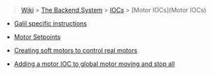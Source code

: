 > [Wiki](Home) > [The Backend System](The-Backend-System) > [IOCs](IOCs) > [Motor IOCs](Motor IOCs)

* [Galil specific instructions](Galil)

* [Motor Setpoints](Motor-SetPoints)

* [Creating soft motors to control real motors](Creating-soft-motors-to-control-real-motors)

* [Adding a motor IOC to global motor moving and stop all](Adding-motor-IOC-to-global-motor-moving-and-stop-all)